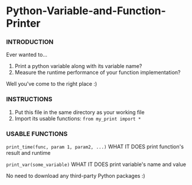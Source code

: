 # Python-Variable-and-Function-Printer


### INTRODUCTION
Ever wanted to... 
1. Print a python variable along with its variable name?
2. Measure the runtime performance of your function implementation? 

Well you've come to the right place :)


### INSTRUCTIONS
1. Put this file in the same directory as your working file
2. Import its usable functions: `from my_print import *`


### USABLE FUNCTIONS
`print_time(func, param 1, param2, ...)`
    WHAT IT DOES    print function's result and runtime

`print_var(some_variable)`
    WHAT IT DOES    print variable's name and value  

No need to download any third-party Python packages :)
